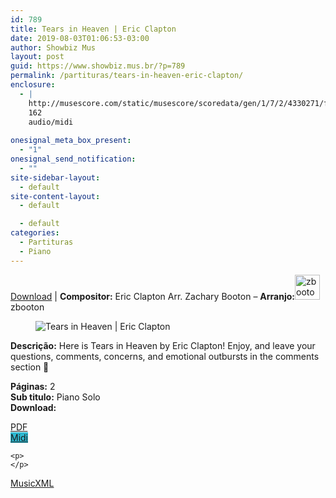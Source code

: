 ```yaml
---
id: 789
title: Tears in Heaven | Eric Clapton
date: 2019-08-03T01:06:53-03:00
author: Showbiz Mus
layout: post
guid: https://www.showbiz.mus.br/?p=789
permalink: /partituras/tears-in-heaven-eric-clapton/
enclosure:
  - |
    http://musescore.com/static/musescore/scoredata/gen/1/7/2/4330271/fd244877c9e2bcfef3aef3b3b4d310bd80edb686/score.mid
    162
    audio/midi
    
onesignal_meta_box_present:
  - "1"
onesignal_send_notification:
  - ""
site-sidebar-layout:
  - default
site-content-layout:
  - default

  - default
categories:
  - Partituras
  - Piano
---
```

[Download](#download "link para download de partitura") | **Compositor:** Eric Clapton Arr. Zachary Booton &#8211; **Arranjo:**<img alt="zbooton" class="wp-image-40" width="40" hight="40" sizes="40" src="https://musescore.com/static/musescore/userdata/avatar/0/7/d/1901781.jpg@300x300?cache=1507152911" /> zbooton

<figure class="wp-block-image"><img alt="Tears in Heaven | Eric Clapton" src="http://musescore.com/static/musescore/scoredata/gen/1/7/2/4330271/fd244877c9e2bcfef3aef3b3b4d310bd80edb686/score_0.png" class="wp-image-600" /> </figure>

**Descrição:** Here is Tears in Heaven by Eric Clapton! Enjoy, and leave your questions, comments, concerns, and emotional outbursts in the comments section 🙂 

  
**Páginas:** 2  
**Sub titulo:** Piano Solo  
<strong id="download">Download:</strong>

<div class="wp-block-columns has-2-columns alignwide has-4-columns">
  <div class="wp-block-column">
    <div class='wp-block-button aligncenter'>
      <a  target='_blank' href='http://musescore.com/static/musescore/scoredata/gen/1/7/2/4330271/fd244877c9e2bcfef3aef3b3b4d310bd80edb686/score_full.pdf' class='wp-block-button__link
         has-background has-vivid-red-background-color' rel="noopener noreferrer">PDF</a>
    </div>
  </div>
  
  <div class="wp-block-column">
    <div class='wp-block-button aligncenter'>
      <a  target='_blank' href='http://musescore.com/static/musescore/scoredata/gen/1/7/2/4330271/fd244877c9e2bcfef3aef3b3b4d310bd80edb686/score.mid' class='wp-block-button__link has-background' style='background-color:#2eb9d1' rel="noopener noreferrer">Midi</a>
    </div>
    
    <p>
    </p>
  </div>
  
  <div class="wp-block-column">
    <div class='wp-block-button aligncenter'>
      <a  target='_blank' href='http://musescore.com/static/musescore/scoredata/gen/1/7/2/4330271/fd244877c9e2bcfef3aef3b3b4d310bd80edb686/score.mxl' class='wp-block-button__link has-background has-very-dark-gray-background-color' rel="noopener noreferrer">MusicXML</a>
    </div>
  </div>
  
  <div class="wp-block-column">
    <div class='wp-block-button aligncenter'>
    </div>
  </div>
</div>